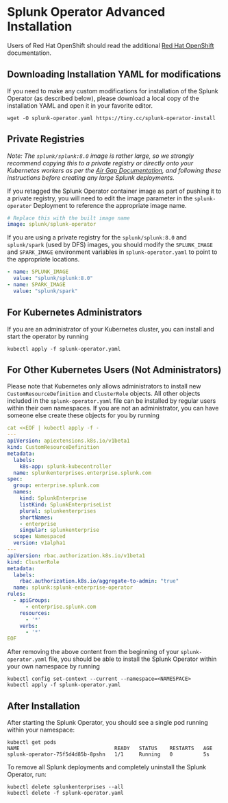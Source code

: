 # Splunk Operator Advanced Installation

Users of Red Hat OpenShift should read the additional
[Red Hat OpenShift](OpenShift.md) documentation.


## Downloading Installation YAML for modifications

If you need to make any custom modifications for installation of the
Splunk Operator (as described below), please download a local copy of
the installation YAML and open it in your favorite editor.
```
wget -O splunk-operator.yaml https://tiny.cc/splunk-operator-install
```


## Private Registries

*Note: The `splunk/splunk:8.0` image is rather large, so we strongly
recommend copying this to a private registry or directly onto your
Kubernetes workers as per the [Air Gap Documentation](AirGap.md), and
following these instructions before creating any large Splunk deployments.*

If you retagged the Splunk Operator container image as part of pushing
it to a private registry, you will need to edit the image parameter in the 
`splunk-operator` Deployment to reference the appropriate image name.

```yaml
# Replace this with the built image name
image: splunk/splunk-operator
```

If you are using a private registry for the `splunk/splunk:8.0` and
`splunk/spark` (used by DFS) images, you should modify the `SPLUNK_IMAGE`
and `SPARK_IMAGE` environment variables in `splunk-operator.yaml` to point
to the appropriate locations.

```yaml
- name: SPLUNK_IMAGE
  value: "splunk/splunk:8.0"
- name: SPARK_IMAGE
  value: "splunk/spark"
```


## For Kubernetes Administrators

If you are an administrator of your Kubernetes cluster, you can install and
start the operator by running
```
kubectl apply -f splunk-operator.yaml
```


## For Other Kubernetes Users (Not Administrators)

Please note that Kubernetes only allows administrators to install new
`CustomResourceDefinition` and `ClusterRole` objects. All other objects
included in the `splunk-operator.yaml` file can be installed by regular users
within their own namespaces. If you are not an administrator, you can have
someone else create these objects for you by running
```yaml
cat <<EOF | kubectl apply -f -
---
apiVersion: apiextensions.k8s.io/v1beta1
kind: CustomResourceDefinition
metadata:
  labels:
    k8s-app: splunk-kubecontroller
  name: splunkenterprises.enterprise.splunk.com
spec:
  group: enterprise.splunk.com
  names:
    kind: SplunkEnterprise
    listKind: SplunkEnterpriseList
    plural: splunkenterprises
    shortNames:
    - enterprise
    singular: splunkenterprise
  scope: Namespaced
  version: v1alpha1
---
apiVersion: rbac.authorization.k8s.io/v1beta1
kind: ClusterRole
metadata:
  labels:
    rbac.authorization.k8s.io/aggregate-to-admin: "true"
  name: splunk:splunk-enterprise-operator
rules:
  - apiGroups:
      - enterprise.splunk.com
    resources:
      - '*'
    verbs:
      - '*'
EOF
```

After removing the above content from the beginning of your 
`splunk-operator.yaml` file, you should be able to install the Splunk 
Operator within your own namespace by running
```
kubectl config set-context --current --namespace=<NAMESPACE>
kubectl apply -f splunk-operator.yaml
```


## After Installation

After starting the Splunk Operator, you should see a single pod running
within your namespace:
```
kubectl get pods
NAME                               READY   STATUS    RESTARTS   AGE
splunk-operator-75f5d4d85b-8pshn   1/1     Running   0          5s
```

To remove all Splunk deployments and completely uninstall the
Splunk Operator, run:
```
kubectl delete splunkenterprises --all
kubectl delete -f splunk-operator.yaml
```
